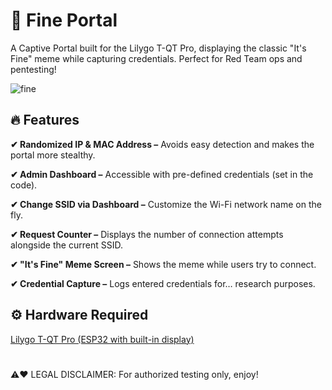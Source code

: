 # 🐶 Fine Portal

A Captive Portal built for the Lilygo T-QT Pro, displaying the classic "It's Fine" meme while capturing credentials. Perfect for Red Team ops and pentesting!

![fine](https://github.com/user-attachments/assets/ab1b11b4-836d-4cb3-b38b-95b23dacdb87)

## 🔥 Features
**✔ Randomized IP & MAC Address –** Avoids easy detection and makes the portal more stealthy.

**✔ Admin Dashboard –** Accessible with pre-defined credentials (set in the code).

**✔ Change SSID via Dashboard –** Customize the Wi-Fi network name on the fly.

**✔ Request Counter –** Displays the number of connection attempts alongside the current SSID.

**✔ "It's Fine" Meme Screen –** Shows the meme while users try to connect.

**✔ Credential Capture –** Logs entered credentials for… research purposes.

## ⚙️ Hardware Required
[Lilygo T-QT Pro (ESP32 with built-in display)](https://lilygo.cc/products/t-qt-pro?srsltid=AfmBOopWkkPUGK9DCz04nZHfHElLFqOxUpZ-kUzm6DIhIpfYYUQX69Gn)


#
⚠️❤️ LEGAL DISCLAIMER: For authorized testing only, enjoy!
